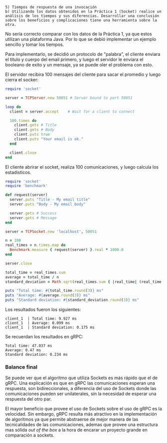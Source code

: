 ```
5) Tiempos de respuesta de una invocación
b) Utilizando los datos obtenidos en la Práctica 1 (Socket) realice un análisis de los tiempos y sus diferencias. Desarrollar una conclusión sobre los beneficios y complicaciones tiene una herramienta sobre la otra.
```

No sería correcto comparar con los datos de la Práctica 1, ya que estos utilizan una plataforma Java. Por lo que se debió implementar un ejemplo sencillo y tomar los tiempos.

Para implementarlo, se decidió un protocolo de "palabra", el cliente enviara el titulo y cuerpo del email primero, y luego el servidor le enviara el booleano de exito y un mensaje, ya se puede oler el problema con esto.

El servidor recibira 100 mensajes del cliente para sacar el promedio y luego cierra el socker:
```ruby
require 'socket'

server = TCPServer.new 50051 # Server bound to port 50051

loop do
  client = server.accept    # Wait for a client to connect

  100.times do
    client.gets # Title
    client.gets # Body
    client.puts true
    client.puts "Your email is ok."
  end

  client.close
end
```

El cliente abrirar el socket, realiza 100 comunicaciones, y luego calcula los estadisticos.
```ruby
require 'socket'
require 'benchmark'

def request(server)
  server.puts "Title - My email title"
  server.puts "Body - My email body"

  server.gets # Success
  server.gets # Message
end

server = TCPSocket.new 'localhost', 50051

n = 100
real_times = n.times.map do
  Benchmark.measure { request(server) }.real * 1000.0
end

server.close

total_time = real_times.sum
average = total_time / n
standard_deviation = Math.sqrt(real_times.sum { |real_time| (real_time - average) ** 2} / (n - 1)) 

puts "Total time: #{total_time.round(3)} ms"
puts "Average: #{average.round(3)} ms"
puts "Standard deviation: #{standard_deviation.round(3)} ms"
```

Los resultados fueron los siguientes:
```
client_1  | Total time: 9.927 ms
client_1  | Average: 0.099 ms
client_1  | Standard deviation: 0.175 ms
```

Se recuerdan los resultados en gRPC:
```
Total time: 47.037 ms
Average: 0.47 ms
Standard deviation: 0.234 ms
```

### Balance final

Se puede ver que el algoritmo que utiliza Sockets es más rápido que el de gRPC. 
Una explicación es que en gRPC las comunicaciones esperan una respuesta, son bidireccionales, a diferencia del uso de Sockets donde las comunicaciones pueden ser unilaterales, sin la necesidad de esperar una respuesta del otro par.

El mayor beneficio que provee el uso de Sockets sobre el uso de gRPC es la velocidad. Sin embargo, gRPC resulta más atractivo en la implementación de algoritmos ya que permite abstraerse de mejor manera de las tecnicalidades de las comunicaciones, ademas que provee una estructura mas sólida *out of the box* a la hora de encarar un proyecto grande en comparación a sockets.

